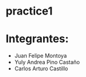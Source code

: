 # practice1

# Integrantes:

* Juan Felipe Montoya
* Yuly Andrea Pino Castaño
* Carlos Arturo Castillo
